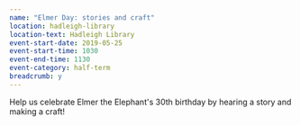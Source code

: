 ```yaml
---
name: "Elmer Day: stories and craft"
location: hadleigh-library
location-text: Hadleigh Library
event-start-date: 2019-05-25
event-start-time: 1030
event-end-time: 1130
event-category: half-term
breadcrumb: y
---
```


Help us celebrate Elmer the Elephant's 30th birthday by hearing a story and making a craft!
